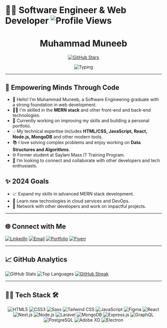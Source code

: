 # 🧑‍💻 Software Engineer & Web Developer ![Profile Views](https://komarev.com/ghpvc/?username=muhammadmuneeb1800&color=blue&style=flat) 

<div align="center">
  <h1>Muhammad Muneeb</h1>
  <a href="https://github.com/muhammadmuneeb1800">
    <img src="https://img.shields.io/github/stars/muhammadmuneeb1800?label=Stars&style=social" alt="GitHub Stars">
  </a>

  ![Typing](https://raw.githubusercontent.com/muhammadmuneeb1800/muhammadmuneeb1800/main/typing-effect.gif)
</div>

---

## 🚀 Empowering Minds Through Code

- 👋 Hello! I’m Muhammad Muneeb, a Software Engineering graduate with a strong foundation in web development.
- 👨‍💻 I'm skilled in the **MERN stack** and other front-end and back-end technologies.
- 🌱 Currently working on improving my skills and building a personal portfolio.
- 💡 My technical expertise includes **HTML/CSS, JavaScript, React, Node.js, MongoDB** and other modern tools.
- 📚 I love solving complex problems and enjoy working on **Data Structures and Algorithms**.
- 🌐 Former student at Saylani Mass IT Training Program.
- 🤝 I’m looking to connect and collaborate with other developers and tech enthusiasts.

## ✨ 2024 Goals
- 📈 Expand my skills in advanced MERN stack development.
- 🌱 Learn new technologies in cloud services and DevOps.
- 🔗 Network with other developers and work on impactful projects.

---

## 🌐 Connect with Me
[![LinkedIn](https://img.shields.io/badge/LinkedIn-blue?logo=linkedin&logoColor=white)](https://linkedin.com/in/your-profile)
[![Email](https://img.shields.io/badge/Email-red?logo=gmail&logoColor=white)](mailto:youremail@example.com)
[![Portfolio](https://img.shields.io/badge/Portfolio-portfolio-green)](link-to-your-portfolio)
[![Fiverr](https://img.shields.io/badge/Fiverr-Freelancing-brightgreen)](https://fiverr.com/your-gig-link)

---

## 📈 GitHub Analytics

<div align:"center">
  
  ![GitHub Stats](https://github-readme-stats.vercel.app/api?username=muhammadmuneeb1800&show_icons=true&theme=radical)
  ![Top Languages](https://github-readme-stats.vercel.app/api/top-langs/?username=muhammadmuneeb1800&layout=compact&theme=radical)
  [![GitHub Streak](https://streak-stats.demolab.com/?user=muhammadmuneeb1800&theme=dark&date_format=M%20j%5B%2C%20Y%5D)](https://git.io/streak-stats)

</div>



---

## 🧑‍💻 Tech Stack 🛠️

<div align="center">
  
![HTML5](https://img.shields.io/badge/-HTML5-E34F26?logo=html5&logoColor=white&style=for-the-badge)
![CSS3](https://img.shields.io/badge/-CSS3-1572B6?logo=css3&logoColor=white&style=for-the-badge)
![Sass](https://img.shields.io/badge/-Sass-CC6699?logo=sass&logoColor=white&style=for-the-badge)
![Tailwind CSS](https://img.shields.io/badge/-Tailwind%20CSS-06B6D4?logo=tailwindcss&logoColor=white&style=for-the-badge)
![JavaScript](https://img.shields.io/badge/-JavaScript-F7DF1E?logo=javascript&logoColor=black&style=for-the-badge)
![Figma](https://img.shields.io/badge/-Figma-F24E1E?logo=figma&logoColor=white&style=for-the-badge)
![React](https://img.shields.io/badge/-React-61DAFB?logo=react&logoColor=black&style=for-the-badge)
![Next.js](https://img.shields.io/badge/-Next.js-000000?logo=next.js&logoColor=white&style=for-the-badge)
![Node.js](https://img.shields.io/badge/-Node.js-339933?logo=node.js&logoColor=white&style=for-the-badge)
![Laravel](https://img.shields.io/badge/-Laravel-F05340?logo=laravel&logoColor=white&style=for-the-badge)
![MongoDB](https://img.shields.io/badge/-MongoDB-47A248?logo=mongodb&logoColor=white&style=for-the-badge)
![Express.js](https://img.shields.io/badge/-Express.js-000000?logo=express&logoColor=white&style=for-the-badge)
![GraphQL](https://img.shields.io/badge/-GraphQL-E10098?logo=graphql&logoColor=white&style=for-the-badge)
![PostgreSQL](https://img.shields.io/badge/-PostgreSQL-4169E1?logo=postgresql&logoColor=white&style=for-the-badge)
![Adobe XD](https://img.shields.io/badge/-Adobe%20XD-FF61F6?logo=adobexd&logoColor=white&style=for-the-badge)
![Electron](https://img.shields.io/badge/-Electron-47848F?logo=electron&logoColor=white&style=for-the-badge)

</div>

